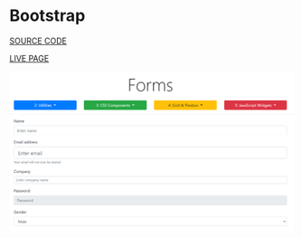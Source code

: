 # Bootstrap

[SOURCE CODE](https://github.com/dev-SR/Bootstrap)

[LIVE PAGE](https://dev-sr.github.io/Bootstrap/)

![DEMO](https://raw.githubusercontent.com/dev-SR/Bootstrap/main/img/demo1.png 'site demos')
